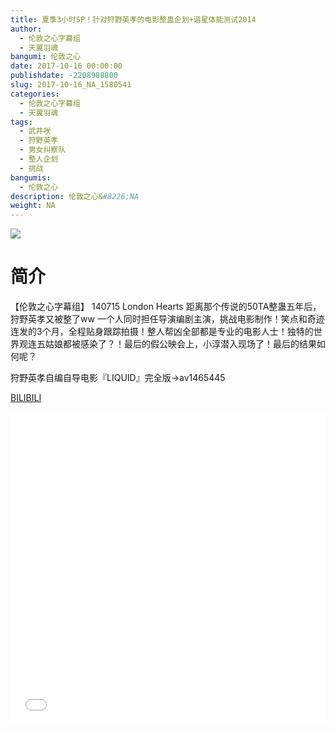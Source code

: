 ```yaml
---
title: 夏季3小时SP！针对狩野英孝的电影整蛊企划+谐星体能测试2014
author: 
  - 伦敦之心字幕组
  - 天翼羽魂
bangumi: 伦敦之心
date: 2017-10-16 00:00:00
publishdate: -2208988800
slug: 2017-10-16_NA_1580541
categories: 
  - 伦敦之心字幕组
  - 天翼羽魂
tags: 
  - 武井咲
  - 狩野英孝
  - 男女纠察队
  - 整人企划
  - 挑战
bangumis: 
  - 伦敦之心
description: 伦敦之心&#8226;NA
weight: NA
---
```


![](https://i.imgur.com/RCi2r5T.jpg)

# 简介  
【伦敦之心字幕组】 140715 London Hearts 距离那个传说的50TA整蛊五年后，狩野英孝又被整了ww 一个人同时担任导演编剧主演，挑战电影制作！笑点和奇迹连发的3个月，全程贴身跟踪拍摄！整人帮凶全部都是专业的电影人士！独特的世界观连五姑娘都被感染了？！最后的假公映会上，小淳潜入现场了！最后的结果如何呢？


狩野英孝自编自导电影『LIQUID』完全版→av1465445

  [BILIBILI](https://www.bilibili.com/video/av1580541/)


<div class="vcontainer">  <iframe class='video' src="//www.bilibili.com/blackboard/player.html?cid=2401654&aid=1580541" width="100%" height="500" frameborder="0" allowfullscreen="allowfullscreen"></iframe></div>
